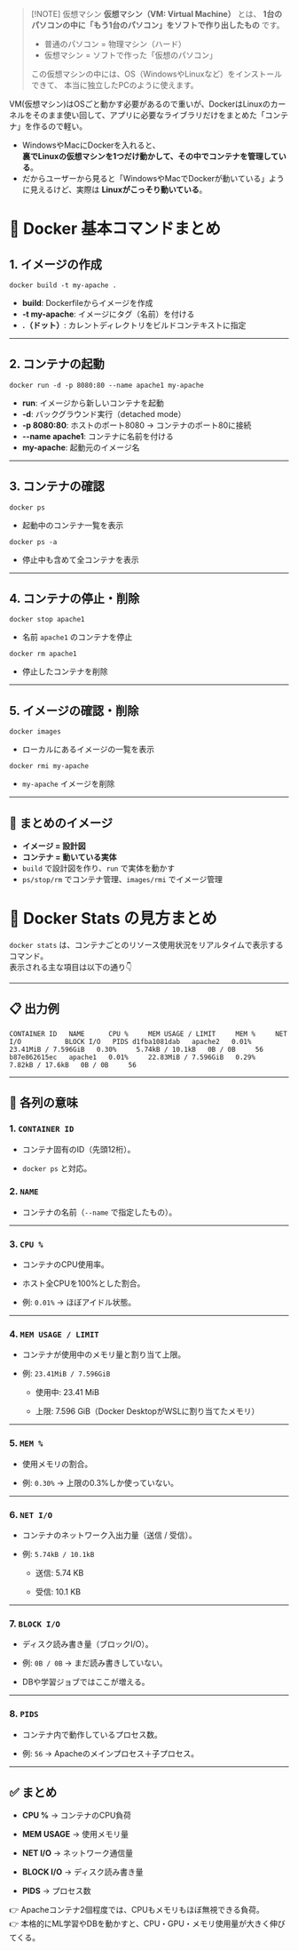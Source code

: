 
> [!NOTE] 仮想マシン
> **仮想マシン（VM: Virtual Machine）** とは、  **1台のパソコンの中に「もう1台のパソコン」をソフトで作り出したもの** です。
> - 普通のパソコン = 物理マシン（ハード）
> - 仮想マシン = ソフトで作った「仮想のパソコン」
> 
> この仮想マシンの中には、OS（WindowsやLinuxなど）をインストールできて、  本当に独立したPCのように使えます。

VM(仮想マシン)はOSごと動かす必要があるので重いが、DockerはLinuxのカーネルをそのまま使い回して、アプリに必要なライブラリだけをまとめた「コンテナ」を作るので軽い。

- WindowsやMacにDockerを入れると、  
    **裏でLinuxの仮想マシンを1つだけ動かして、その中でコンテナを管理している**。
- だからユーザーから見ると「WindowsやMacでDockerが動いている」ように見えるけど、実際は **Linuxがこっそり動いている**。


# 🐳 Docker 基本コマンドまとめ

## 1. イメージの作成

`docker build -t my-apache .`

- **build**: Dockerfileからイメージを作成
- **-t my-apache**: イメージにタグ（名前）を付ける
- **.（ドット）**: カレントディレクトリをビルドコンテキストに指定
    

---

## 2. コンテナの起動

`docker run -d -p 8080:80 --name apache1 my-apache`

- **run**: イメージから新しいコンテナを起動
- **-d**: バックグラウンド実行（detached mode）
- **-p 8080:80**: ホストのポート8080 → コンテナのポート80に接続
- **--name apache1**: コンテナに名前を付ける
- **my-apache**: 起動元のイメージ名

---

## 3. コンテナの確認

`docker ps`
- 起動中のコンテナ一覧を表示
    
`docker ps -a`
- 停止中も含めて全コンテナを表示
    

---

## 4. コンテナの停止・削除

`docker stop apache1`
- 名前 `apache1` のコンテナを停止
    
`docker rm apache1`
- 停止したコンテナを削除
    

---

## 5. イメージの確認・削除

`docker images`
- ローカルにあるイメージの一覧を表示
    
`docker rmi my-apache`
- `my-apache` イメージを削除
    

---

## 📝 まとめのイメージ

- **イメージ = 設計図**
- **コンテナ = 動いている実体**
- `build` で設計図を作り、`run` で実体を動かす
- `ps/stop/rm` でコンテナ管理、`images/rmi` でイメージ管理
    

# 🐳 Docker Stats の見方まとめ

`docker stats` は、コンテナごとのリソース使用状況をリアルタイムで表示するコマンド。  
表示される主な項目は以下の通り👇

---

## 📋 出力例

`CONTAINER ID   NAME      CPU %     MEM USAGE / LIMIT     MEM %     NET I/O           BLOCK I/O   PIDS d1fba1081dab   apache2   0.01%     23.41MiB / 7.596GiB   0.30%     5.74kB / 10.1kB   0B / 0B     56 b87e862615ec   apache1   0.01%     22.83MiB / 7.596GiB   0.29%     7.82kB / 17.6kB   0B / 0B     56`

---

## 📝 各列の意味

### 1. `CONTAINER ID`

- コンテナ固有のID（先頭12桁）。
    
- `docker ps` と対応。
    

### 2. `NAME`

- コンテナの名前（`--name` で指定したもの）。
    

---

### 3. `CPU %`

- コンテナのCPU使用率。
    
- ホスト全CPUを100%とした割合。
    
- 例: `0.01%` → ほぼアイドル状態。
    

---

### 4. `MEM USAGE / LIMIT`

- コンテナが使用中のメモリ量と割り当て上限。
    
- 例: `23.41MiB / 7.596GiB`
    
    - 使用中: 23.41 MiB
        
    - 上限: 7.596 GiB（Docker DesktopがWSLに割り当てたメモリ）
        

---

### 5. `MEM %`

- 使用メモリの割合。
    
- 例: `0.30%` → 上限の0.3%しか使っていない。
    

---

### 6. `NET I/O`

- コンテナのネットワーク入出力量（送信 / 受信）。
    
- 例: `5.74kB / 10.1kB`
    
    - 送信: 5.74 KB
        
    - 受信: 10.1 KB
        

---

### 7. `BLOCK I/O`

- ディスク読み書き量（ブロックI/O）。
    
- 例: `0B / 0B` → まだ読み書きしていない。
    
- DBや学習ジョブではここが増える。
    

---

### 8. `PIDS`

- コンテナ内で動作しているプロセス数。
    
- 例: `56` → Apacheのメインプロセス＋子プロセス。
    

---

## ✅ まとめ

- **CPU %** → コンテナのCPU負荷
    
- **MEM USAGE** → 使用メモリ量
    
- **NET I/O** → ネットワーク通信量
    
- **BLOCK I/O** → ディスク読み書き量
    
- **PIDS** → プロセス数
    

👉 Apacheコンテナ2個程度では、CPUもメモリもほぼ無視できる負荷。  
👉 本格的にML学習やDBを動かすと、CPU・GPU・メモリ使用量が大きく伸びてくる。